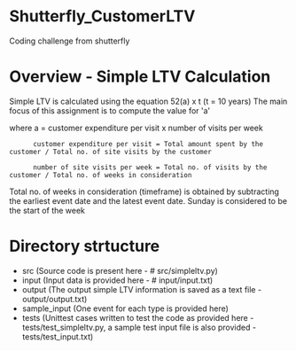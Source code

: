 # Shutterfly_CustomerLTV
Coding challenge from shutterfly

# Overview - Simple LTV Calculation
Simple LTV is calculated using the equation 52(a) x t (t = 10 years)
The main focus of this assignment is to compute the value for 'a'

where a = customer expenditure per visit x number of visits per week

          customer expenditure per visit = Total amount spent by the customer / Total no. of site visits by the customer

          number of site visits per week = Total no. of visits by the customer / Total no. of weeks in consideration

Total no. of weeks in consideration (timeframe) is obtained by subtracting the earliest event date and the latest event date. 
Sunday is considered to be the start of the week

# Directory strtucture
- src (Source code is present here - # src/simpleltv.py)
- input (Input data is provided here - # input/input.txt)
- output (The output simple LTV information is saved as a text file - output/output.txt)
- sample_input (One event for each type is provided here)
- tests (Unittest cases written to test the code as provided here - tests/test_simpleltv.py, a sample test input file is also provided - tests/test_input.txt)
